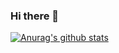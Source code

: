 ### Hi there 👋
[![Anurag's github stats](https://github-readme-stats.vercel.app/api?username=MorleyJune&show_icons=true&theme=dark)](https://github.com/MorleyJune/github-readme-stats)
<!--
**MorleyJune/MorleyJune** is a ✨ _special_ ✨ repository because its `README.md` (this file) appears on your GitHub profile.

Here are some ideas to get you started:

- 🔭 I’m currently working on ...
- 🌱 I’m currently learning ...
- 👯 I’m looking to collaborate on ...
- 🤔 I’m looking for help with ...
- 💬 Ask me about ...
- 📫 How to reach me: ...
- 😄 Pronouns: ...
- ⚡ Fun fact: ...
-->
